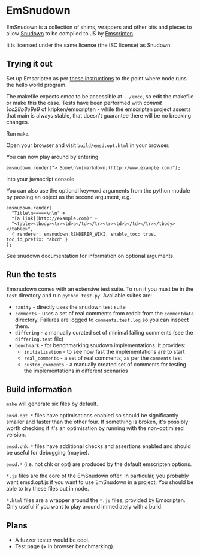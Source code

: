 EmSnudown
=========

EmSnudown is a collection of shims, wrappers and other bits and pieces to allow
[Snudown](http://github.com/reddit/snudown) to be compiled to JS by
[Emscripten](https://github.com/kripken/emscripten).

It is licensed under the same license (the ISC license) as Snudown.

Trying it out
-------------

Set up Emscripten as per
[these instructions](https://github.com/kripken/emscripten/wiki/Tutorial) to
the point where node runs the hello world program.

The makefile expects emcc to be accessible at `../emcc`, so edit the makefile or
make this the case. Tests have been performed with *commit 1cc28b8e9e9* of
kripken/emscripten - while the emscripten project asserts that main is always
stable, that doesn't guarantee there will be no breaking changes.

Run `make`.

Open your browser and visit `build/emsd.opt.html` in your browser.

You can now play around by entering
```
emsnudown.render("> Some\n\n[markdown](http://www.example.com)");
```
into your javascript console.

You can also use the optional keyword arguments from the python module by
passing an object as the second argument, e.g.
```
emsnudown.render(
  "Title\n=====\n\n" +
  "[a link](http://example.com)" +
  "<table><tbody><tr><td>a</td></tr><tr><td>b</td></tr></tbody></table>",
  { renderer: emsnudown.RENDERER_WIKI, enable_toc: true, toc_id_prefix: "abcd" }
);
```

See snudown documentation for information on optional arguments.

Run the tests
-------------

Emsnudown comes with an extensive test suite. To run it you must be in the
`test` directory and run `python test.py`. Available suites are:
 - `sanity` - directly uses the snudown test suite
 - `comments` - uses a set of real comments from reddit from the `commentdata`
   directory. Failures are logged to `comments.test.log` so you can inspect them.
 - `differing` - a manually curated set of minimal failing comments
   (see the `differing.test` file)
 - `benchmark` - for benchmarking snudown implementations. It provides:
   - `initialisation` - to see how fast the implementations are to start
   - `real_comments` - a set of real comments, as per the `comments` test
   - `custom_comments` - a manually created set of comments for testing the
     implementations in different scenarios

Build information
-----------------

`make` will generate six files by default.

`emsd.opt.*` files have optimisations
enabled so should be significantly smaller and faster than the other four. If
something is broken, it's possibly worth checking if it's an optimisation by
running with the non-optimised version.

`emsd.chk.*` files have additional checks and assertions enabled and should
be useful for debugging (maybe).

`emsd.*` (i.e. not chk or opt) are produced by the default emscripten options.

`*.js` files are the core of the EmSnudown offer. In particular, you probably
want emsd.opt.js if you want to use EmSnudown in a project.
You should be able to try these files out in node.

`*.html` files are a wrapper around the `*.js` files, provided by Emscripten.
Only useful if you want to play around immediately with a build.

Plans
-----

 - A fuzzer tester would be cool.
 - Test page (+ in browser benchmarking).
